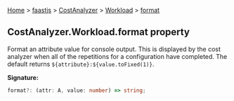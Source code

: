 [Home](./index) &gt; [faastjs](./faastjs.md) &gt; [CostAnalyzer](./faastjs.costanalyzer.md) &gt; [Workload](./faastjs.costanalyzer.workload.md) &gt; [format](./faastjs.costanalyzer.workload.format.md)

## CostAnalyzer.Workload.format property

Format an attribute value for console output. This is displayed by the cost analyzer when all of the repetitions for a configuration have completed. The default returns `${attribute}:${value.toFixed(1)}`<!-- -->.

<b>Signature:</b>

```typescript
format?: (attr: A, value: number) => string;
```
